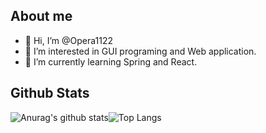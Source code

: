 ## About me
- 👋 Hi, I’m @Opera1122
- 👀 I’m interested in GUI programing and Web application.
- 🌱 I’m currently learning Spring and React.

## Github Stats
![Anurag's github stats](https://github-readme-stats.vercel.app/api?username=Opera1122&show_icons=true&theme=buefy)![Top Langs](https://github-readme-stats.vercel.app/api/top-langs/?username=Opera1122&layout=compact&theme=buefy)

<!---
Opera1122/Opera1122 is a ✨ special ✨ repository because its `README.md` (this file) appears on your GitHub profile.
You can click the Preview link to take a look at your changes.
--->

